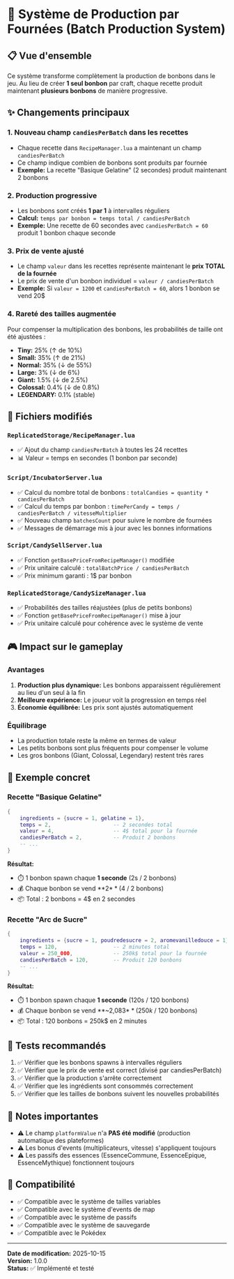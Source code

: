 # 🍬 Système de Production par Fournées (Batch Production System)

## 📋 Vue d'ensemble

Ce système transforme complètement la production de bonbons dans le jeu. Au lieu de créer **1 seul bonbon** par craft, chaque recette produit maintenant **plusieurs bonbons** de manière progressive.

## ✨ Changements principaux

### 1. **Nouveau champ `candiesPerBatch` dans les recettes**
- Chaque recette dans `RecipeManager.lua` a maintenant un champ `candiesPerBatch`
- Ce champ indique combien de bonbons sont produits par fournée
- **Exemple:** La recette "Basique Gelatine" (2 secondes) produit maintenant 2 bonbons

### 2. **Production progressive**
- Les bonbons sont créés **1 par 1** à intervalles réguliers
- **Calcul:** `temps par bonbon = temps total / candiesPerBatch`
- **Exemple:** Une recette de 60 secondes avec `candiesPerBatch = 60` produit 1 bonbon chaque seconde

### 3. **Prix de vente ajusté**
- Le champ `valeur` dans les recettes représente maintenant le **prix TOTAL de la fournée**
- Le prix de vente d'un bonbon individuel = `valeur / candiesPerBatch`
- **Exemple:** Si `valeur = 1200` et `candiesPerBatch = 60`, alors 1 bonbon se vend 20$

### 4. **Rareté des tailles augmentée**
Pour compenser la multiplication des bonbons, les probabilités de taille ont été ajustées :
- **Tiny:** 25% (↑ de 10%)
- **Small:** 35% (↑ de 21%)
- **Normal:** 35% (↓ de 55%)
- **Large:** 3% (↓ de 6%)
- **Giant:** 1.5% (↓ de 2.5%)
- **Colossal:** 0.4% (↓ de 0.8%)
- **LEGENDARY:** 0.1% (stable)

## 📁 Fichiers modifiés

### `ReplicatedStorage/RecipeManager.lua`
- ✅ Ajout du champ `candiesPerBatch` à toutes les 24 recettes
- 📊 Valeur = temps en secondes (1 bonbon par seconde)

### `Script/IncubatorServer.lua`
- ✅ Calcul du nombre total de bonbons : `totalCandies = quantity * candiesPerBatch`
- ✅ Calcul du temps par bonbon : `timePerCandy = temps / candiesPerBatch / vitesseMultiplier`
- ✅ Nouveau champ `batchesCount` pour suivre le nombre de fournées
- ✅ Messages de démarrage mis à jour avec les bonnes informations

### `Script/CandySellServer.lua`
- ✅ Fonction `getBasePriceFromRecipeManager()` modifiée
- ✅ Prix unitaire calculé : `totalBatchPrice / candiesPerBatch`
- ✅ Prix minimum garanti : 1$ par bonbon

### `ReplicatedStorage/CandySizeManager.lua`
- ✅ Probabilités des tailles réajustées (plus de petits bonbons)
- ✅ Fonction `getBasePriceFromRecipeManager()` mise à jour
- ✅ Prix unitaire calculé pour cohérence avec le système de vente

## 🎮 Impact sur le gameplay

### Avantages
1. **Production plus dynamique:** Les bonbons apparaissent régulièrement au lieu d'un seul à la fin
2. **Meilleure expérience:** Le joueur voit la progression en temps réel
3. **Économie équilibrée:** Les prix sont ajustés automatiquement

### Équilibrage
- La production totale reste la même en termes de valeur
- Les petits bonbons sont plus fréquents pour compenser le volume
- Les gros bonbons (Giant, Colossal, Legendary) restent très rares

## 🔧 Exemple concret

### Recette "Basique Gelatine"
```lua
{
    ingredients = {sucre = 1, gelatine = 1},
    temps = 2,                    -- 2 secondes total
    valeur = 4,                   -- 4$ total pour la fournée
    candiesPerBatch = 2,          -- Produit 2 bonbons
    -- ...
}
```

**Résultat:**
- ⏱️ 1 bonbon spawn chaque **1 seconde** (2s / 2 bonbons)
- 💰 Chaque bonbon se vend **2$** (4$ / 2 bonbons)
- 📦 Total : 2 bonbons = 4$ en 2 secondes

### Recette "Arc de Sucre"
```lua
{
    ingredients = {sucre = 1, poudredesucre = 2, aromevanilledouce = 1},
    temps = 120,                  -- 2 minutes total
    valeur = 250_000,             -- 250k$ total pour la fournée
    candiesPerBatch = 120,        -- Produit 120 bonbons
    -- ...
}
```

**Résultat:**
- ⏱️ 1 bonbon spawn chaque **1 seconde** (120s / 120 bonbons)
- 💰 Chaque bonbon se vend **~2,083$** (250k$ / 120 bonbons)
- 📦 Total : 120 bonbons = 250k$ en 2 minutes

## 🧪 Tests recommandés

1. ✅ Vérifier que les bonbons spawns à intervalles réguliers
2. ✅ Vérifier que le prix de vente est correct (divisé par candiesPerBatch)
3. ✅ Vérifier que la production s'arrête correctement
4. ✅ Vérifier que les ingrédients sont consommés correctement
5. ✅ Vérifier que les tailles de bonbons suivent les nouvelles probabilités

## 📝 Notes importantes

- ⚠️ Le champ `platformValue` n'a **PAS été modifié** (production automatique des plateformes)
- ⚠️ Les bonus d'events (multiplicateurs, vitesse) s'appliquent toujours
- ⚠️ Les passifs des essences (EssenceCommune, EssenceEpique, EssenceMythique) fonctionnent toujours

## 🎯 Compatibilité

- ✅ Compatible avec le système de tailles variables
- ✅ Compatible avec le système d'events de map
- ✅ Compatible avec le système de passifs
- ✅ Compatible avec le système de sauvegarde
- ✅ Compatible avec le Pokédex

---

**Date de modification:** 2025-10-15  
**Version:** 1.0.0  
**Status:** ✅ Implémenté et testé


